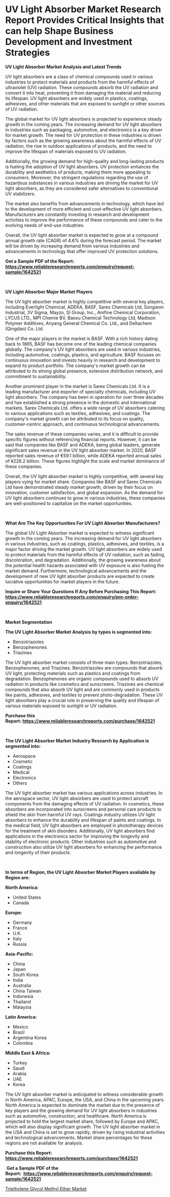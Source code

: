 <p><h1>UV Light Absorber Market Research Report Provides Critical Insights that can help Shape Business Development and Investment Strategies</h1></p><p><strong>UV Light Absorber Market Analysis and Latest Trends</strong></p>
<p><p>UV light absorbers are a class of chemical compounds used in various industries to protect materials and products from the harmful effects of ultraviolet (UV) radiation. These compounds absorb the UV radiation and convert it into heat, preventing it from damaging the material and reducing its lifespan. UV light absorbers are widely used in plastics, coatings, adhesives, and other materials that are exposed to sunlight or other sources of UV radiation.</p><p>The global market for UV light absorbers is projected to experience steady growth in the coming years. The increasing demand for UV light absorbers in industries such as packaging, automotive, and electronics is a key driver for market growth. The need for UV protection in these industries is driven by factors such as the growing awareness about the harmful effects of UV radiation, the rise in outdoor applications of products, and the need to improve the lifespan of materials exposed to UV radiation.</p><p>Additionally, the growing demand for high-quality and long-lasting products is fueling the adoption of UV light absorbers. UV protection enhances the durability and aesthetics of products, making them more appealing to consumers. Moreover, the stringent regulations regarding the use of hazardous substances in various industries are driving the market for UV light absorbers, as they are considered safer alternatives to conventional UV stabilizers.</p><p>The market also benefits from advancements in technology, which have led to the development of more efficient and cost-effective UV light absorbers. Manufacturers are constantly investing in research and development activities to improve the performance of these compounds and cater to the evolving needs of end-use industries.</p><p>Overall, the UV light absorber market is expected to grow at a compound annual growth rate (CAGR) of 4.6% during the forecast period. The market will be driven by increasing demand from various industries and advancements in technology that offer improved UV protection solutions.</p></p>
<p><strong>Get a Sample PDF of the Report:&nbsp; <a href="https://www.reliableresearchreports.com/enquiry/request-sample/1642521">https://www.reliableresearchreports.com/enquiry/request-sample/1642521</a></strong></p>
<p>&nbsp;</p>
<p><strong>UV Light Absorber Major Market Players</strong></p>
<p><p>The UV light absorber market is highly competitive with several key players, including Everlight Chemical, ADEKA, BASF, Sarex Chemicals Ltd, Songwon Industrial, 3V Sigma, Mayzo, SI Group, Inc., Amfine Chemical Corporation, LYCUS LTD., MPI Chemie BV, Baoxu Chemical Technology Ltd, Madison Polymer Additives, Anyang General Chemical Co. Ltd., and Deltachem (Qingdao) Co. Ltd.</p><p>One of the major players in the market is BASF. With a rich history dating back to 1865, BASF has become one of the leading chemical companies globally. The company's UV light absorbers are used in various industries, including automotive, coatings, plastics, and agriculture. BASF focuses on continuous innovation and invests heavily in research and development to expand its product portfolio. The company's market growth can be attributed to its strong global presence, extensive distribution network, and commitment to sustainability.</p><p>Another prominent player in the market is Sarex Chemicals Ltd. It is a leading manufacturer and exporter of specialty chemicals, including UV light absorbers. The company has been in operation for over three decades and has established a strong presence in the domestic and international markets. Sarex Chemicals Ltd. offers a wide range of UV absorbers catering to various applications such as textiles, adhesives, and coatings. The company's market growth can be attributed to its focus on quality, customer-centric approach, and continuous technological advancements.</p><p>The sales revenue of these companies varies, and it is difficult to provide specific figures without referencing financial reports. However, it can be said that companies like BASF and ADEKA, being global leaders, generate significant sales revenue in the UV light absorber market. In 2020, BASF reported sales revenue of €59.1 billion, while ADEKA reported annual sales of ¥228.2 billion. These figures highlight the scale and market dominance of these companies.</p><p>Overall, the UV light absorber market is highly competitive, with several key players vying for market share. Companies like BASF and Sarex Chemicals Ltd have demonstrated steady market growth, driven by their focus on innovation, customer satisfaction, and global expansion. As the demand for UV light absorbers continues to grow in various industries, these companies are well-positioned to capitalize on the market opportunities.</p></p>
<p>&nbsp;</p>
<p><strong>What Are The Key Opportunities For UV Light Absorber Manufacturers?</strong></p>
<p><p>The global UV Light Absorber market is expected to witness significant growth in the coming years. The increasing demand for UV light absorbers in various industries, such as coatings, plastics, adhesives, and textiles, is a major factor driving the market growth. UV light absorbers are widely used to protect materials from the harmful effects of UV radiation, such as fading, discoloration, and degradation. Additionally, the growing awareness about the potential health hazards associated with UV exposure is also fueling the market demand. Furthermore, technological advancements and the development of new UV light absorber products are expected to create lucrative opportunities for market players in the future.</p></p>
<p><strong>Inquire or Share Your Questions If Any Before Purchasing This Report: <a href="https://www.reliableresearchreports.com/enquiry/pre-order-enquiry/1642521">https://www.reliableresearchreports.com/enquiry/pre-order-enquiry/1642521</a></strong></p>
<p>&nbsp;</p>
<p><strong>Market Segmentation</strong></p>
<p><strong>The UV Light Absorber Market Analysis by types is segmented into:</strong></p>
<p><ul><li>Benzotriazoles</li><li>Benzophenones</li><li>Triazines</li></ul></p>
<p><p>The UV light absorber market consists of three main types: Benzotriazoles, Benzophenones, and Triazines. Benzotriazoles are compounds that absorb UV light, protecting materials such as plastics and coatings from degradation. Benzophenones are organic compounds used to absorb UV radiation in products like cosmetics and sunscreens. Triazines are chemical compounds that also absorb UV light and are commonly used in products like paints, adhesives, and textiles to prevent photo-degradation. These UV light absorbers play a crucial role in preserving the quality and lifespan of various materials exposed to sunlight or UV radiation.</p></p>
<p><strong>Purchase this Report:&nbsp;<a href="https://www.reliableresearchreports.com/purchase/1642521">https://www.reliableresearchreports.com/purchase/1642521</a></strong></p>
<p>&nbsp;</p>
<p><strong>The UV Light Absorber Market Industry Research by Application is segmented into:</strong></p>
<p><ul><li>Aerospace</li><li>Cosmetic</li><li>Coatings</li><li>Medical</li><li>Electronics</li><li>Others</li></ul></p>
<p><p>The UV light absorber market has various applications across industries. In the aerospace sector, UV light absorbers are used to protect aircraft components from the damaging effects of UV radiation. In cosmetics, these absorbers are incorporated into sunscreens and personal care products to shield the skin from harmful UV rays. Coatings industry utilizes UV light absorbers to enhance the durability and lifespan of paints and coatings. In the medical field, UV light absorbers are employed in phototherapy devices for the treatment of skin disorders. Additionally, UV light absorbers find applications in the electronics sector for improving the longevity and stability of electronic products. Other industries such as automotive and construction also utilize UV light absorbers for enhancing the performance and longevity of their products.</p></p>
<p>&nbsp;</p>
<p><strong>In terms of Region, the UV Light Absorber Market Players available by Region are:</strong></p>
<p>
    <p> <strong> North America: </strong>
        <ul>
            <li>United States</li>
            <li>Canada</li>
        </ul>
        </p> 
    <p> <strong> Europe: </strong>
        <ul>
            <li>Germany</li>
            <li>France</li>
            <li>U.K.</li>
            <li>Italy</li>
            <li>Russia</li>
        </ul>
        </p> 
    <p> <strong> Asia-Pacific: </strong>
        <ul>
            <li>China</li>
            <li>Japan</li>
            <li>South Korea</li>
            <li>India</li>
            <li>Australia</li>
            <li>China Taiwan</li>
            <li>Indonesia</li>
            <li>Thailand</li>
            <li>Malaysia</li>
        </ul>
        </p> 
    <p> <strong> Latin America: </strong>
        <ul>
            <li>Mexico</li>
            <li>Brazil</li>
            <li>Argentina Korea</li>
            <li>Colombia</li>
        </ul>
        </p> 
    <p> <strong> Middle East & Africa: </strong>
        <ul>
            <li>Turkey</li>
            <li>Saudi</li>
            <li>Arabia</li>
            <li>UAE</li>
            <li>Korea</li>
        </ul>
    </p>
    </p>
<p><p>The UV light absorber market is anticipated to witness considerable growth in North America, APAC, Europe, the USA, and China in the upcoming years. North America is expected to dominate the market due to the presence of key players and the growing demand for UV light absorbers in industries such as automotive, construction, and healthcare. North America is projected to hold the largest market share, followed by Europe and APAC, which will also display significant growth. The UV light absorber market in the USA and China is set to grow rapidly, driven by rising industrial activities and technological advancements. Market share percentages for these regions are not available for analysis.</p></p>
<p><strong>Purchase this Report: <a href="https://www.reliableresearchreports.com/purchase/1642521">https://www.reliableresearchreports.com/purchase/1642521</a></strong></p>
<p>&nbsp;<strong>Get a Sample PDF of the Report:&nbsp;&nbsp;<a href="https://www.reliableresearchreports.com/enquiry/request-sample/1642521">https://www.reliableresearchreports.com/enquiry/request-sample/1642521</a></strong></p>
<p><strong></strong></p>
<p><p><a href="https://github.com/CliffMedina6/Market-Research-Report-List-2/blob/main/triethylene-glycol-methyl-ether-market.md">Triethylene Glycol Methyl Ether Market</a></p></p>